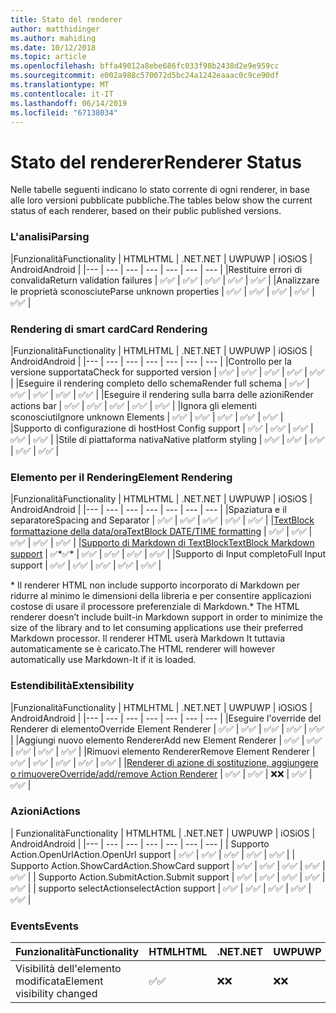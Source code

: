 ```yaml
---
title: Stato del renderer
author: matthidinger
ms.author: mahiding
ms.date: 10/12/2018
ms.topic: article
ms.openlocfilehash: bffa49012a8ebe686fc033f98b2438d2e9e959cc
ms.sourcegitcommit: e002a988c570072d5bc24a1242eaaac0c9ce90df
ms.translationtype: MT
ms.contentlocale: it-IT
ms.lasthandoff: 06/14/2019
ms.locfileid: "67138034"
---
```

# <a name="renderer-status"></a><span data-ttu-id="cf945-102">Stato del renderer</span><span class="sxs-lookup"><span data-stu-id="cf945-102">Renderer Status</span></span>
<span data-ttu-id="cf945-103">Nelle tabelle seguenti indicano lo stato corrente di ogni renderer, in base alle loro versioni pubblicate pubbliche.</span><span class="sxs-lookup"><span data-stu-id="cf945-103">The tables below show the current status of each renderer, based on their public published versions.</span></span>

### <a name="parsing"></a><span data-ttu-id="cf945-104">L'analisi</span><span class="sxs-lookup"><span data-stu-id="cf945-104">Parsing</span></span>

|<span data-ttu-id="cf945-105">Funzionalità</span><span class="sxs-lookup"><span data-stu-id="cf945-105">Functionality</span></span> | <span data-ttu-id="cf945-106">HTML</span><span class="sxs-lookup"><span data-stu-id="cf945-106">HTML</span></span> | <span data-ttu-id="cf945-107">.NET</span><span class="sxs-lookup"><span data-stu-id="cf945-107">.NET</span></span> | <span data-ttu-id="cf945-108">UWP</span><span class="sxs-lookup"><span data-stu-id="cf945-108">UWP</span></span> | <span data-ttu-id="cf945-109">iOS</span><span class="sxs-lookup"><span data-stu-id="cf945-109">iOS</span></span> | <span data-ttu-id="cf945-110">Android</span><span class="sxs-lookup"><span data-stu-id="cf945-110">Android</span></span> |
|--- | --- | --- | --- | --- | --- | --- |
|<span data-ttu-id="cf945-111">Restituire errori di convalida</span><span class="sxs-lookup"><span data-stu-id="cf945-111">Return validation failures</span></span> | <span data-ttu-id="cf945-112">✅</span><span class="sxs-lookup"><span data-stu-id="cf945-112">✅</span></span> | <span data-ttu-id="cf945-113">✅</span><span class="sxs-lookup"><span data-stu-id="cf945-113">✅</span></span> | <span data-ttu-id="cf945-114">✅</span><span class="sxs-lookup"><span data-stu-id="cf945-114">✅</span></span> | <span data-ttu-id="cf945-115">✅</span><span class="sxs-lookup"><span data-stu-id="cf945-115">✅</span></span> | <span data-ttu-id="cf945-116">✅</span><span class="sxs-lookup"><span data-stu-id="cf945-116">✅</span></span> |
|<span data-ttu-id="cf945-117">Analizzare le proprietà sconosciute</span><span class="sxs-lookup"><span data-stu-id="cf945-117">Parse unknown properties</span></span> | <span data-ttu-id="cf945-118">✅</span><span class="sxs-lookup"><span data-stu-id="cf945-118">✅</span></span> | <span data-ttu-id="cf945-119">✅</span><span class="sxs-lookup"><span data-stu-id="cf945-119">✅</span></span> | <span data-ttu-id="cf945-120">✅</span><span class="sxs-lookup"><span data-stu-id="cf945-120">✅</span></span> | <span data-ttu-id="cf945-121">✅</span><span class="sxs-lookup"><span data-stu-id="cf945-121">✅</span></span> | <span data-ttu-id="cf945-122">✅</span><span class="sxs-lookup"><span data-stu-id="cf945-122">✅</span></span> |

### <a name="card-rendering"></a><span data-ttu-id="cf945-123">Rendering di smart card</span><span class="sxs-lookup"><span data-stu-id="cf945-123">Card Rendering</span></span>

|<span data-ttu-id="cf945-124">Funzionalità</span><span class="sxs-lookup"><span data-stu-id="cf945-124">Functionality</span></span> | <span data-ttu-id="cf945-125">HTML</span><span class="sxs-lookup"><span data-stu-id="cf945-125">HTML</span></span> | <span data-ttu-id="cf945-126">.NET</span><span class="sxs-lookup"><span data-stu-id="cf945-126">.NET</span></span> | <span data-ttu-id="cf945-127">UWP</span><span class="sxs-lookup"><span data-stu-id="cf945-127">UWP</span></span> | <span data-ttu-id="cf945-128">iOS</span><span class="sxs-lookup"><span data-stu-id="cf945-128">iOS</span></span> | <span data-ttu-id="cf945-129">Android</span><span class="sxs-lookup"><span data-stu-id="cf945-129">Android</span></span> |
|--- | --- | --- | --- | --- | --- | --- |
|<span data-ttu-id="cf945-130">Controllo per la versione supportata</span><span class="sxs-lookup"><span data-stu-id="cf945-130">Check for supported version</span></span> | <span data-ttu-id="cf945-131">✅</span><span class="sxs-lookup"><span data-stu-id="cf945-131">✅</span></span> | <span data-ttu-id="cf945-132">✅</span><span class="sxs-lookup"><span data-stu-id="cf945-132">✅</span></span> | <span data-ttu-id="cf945-133">✅</span><span class="sxs-lookup"><span data-stu-id="cf945-133">✅</span></span> | <span data-ttu-id="cf945-134">✅</span><span class="sxs-lookup"><span data-stu-id="cf945-134">✅</span></span> | <span data-ttu-id="cf945-135">✅</span><span class="sxs-lookup"><span data-stu-id="cf945-135">✅</span></span>  |
|<span data-ttu-id="cf945-136">Eseguire il rendering completo dello schema</span><span class="sxs-lookup"><span data-stu-id="cf945-136">Render full schema</span></span> | <span data-ttu-id="cf945-137">✅</span><span class="sxs-lookup"><span data-stu-id="cf945-137">✅</span></span> | <span data-ttu-id="cf945-138">✅</span><span class="sxs-lookup"><span data-stu-id="cf945-138">✅</span></span> | <span data-ttu-id="cf945-139">✅</span><span class="sxs-lookup"><span data-stu-id="cf945-139">✅</span></span> | <span data-ttu-id="cf945-140">✅</span><span class="sxs-lookup"><span data-stu-id="cf945-140">✅</span></span> | <span data-ttu-id="cf945-141">✅</span><span class="sxs-lookup"><span data-stu-id="cf945-141">✅</span></span> |
|<span data-ttu-id="cf945-142">Eseguire il rendering sulla barra delle azioni</span><span class="sxs-lookup"><span data-stu-id="cf945-142">Render actions bar</span></span> | <span data-ttu-id="cf945-143">✅</span><span class="sxs-lookup"><span data-stu-id="cf945-143">✅</span></span> | <span data-ttu-id="cf945-144">✅</span><span class="sxs-lookup"><span data-stu-id="cf945-144">✅</span></span> | <span data-ttu-id="cf945-145">✅</span><span class="sxs-lookup"><span data-stu-id="cf945-145">✅</span></span> | <span data-ttu-id="cf945-146">✅</span><span class="sxs-lookup"><span data-stu-id="cf945-146">✅</span></span> | <span data-ttu-id="cf945-147">✅</span><span class="sxs-lookup"><span data-stu-id="cf945-147">✅</span></span> |
|<span data-ttu-id="cf945-148">Ignora gli elementi sconosciuti</span><span class="sxs-lookup"><span data-stu-id="cf945-148">Ignore unknown Elements</span></span> | <span data-ttu-id="cf945-149">✅</span><span class="sxs-lookup"><span data-stu-id="cf945-149">✅</span></span> | <span data-ttu-id="cf945-150">✅</span><span class="sxs-lookup"><span data-stu-id="cf945-150">✅</span></span> | <span data-ttu-id="cf945-151">✅</span><span class="sxs-lookup"><span data-stu-id="cf945-151">✅</span></span> | <span data-ttu-id="cf945-152">✅</span><span class="sxs-lookup"><span data-stu-id="cf945-152">✅</span></span> | <span data-ttu-id="cf945-153">✅</span><span class="sxs-lookup"><span data-stu-id="cf945-153">✅</span></span> |
|<span data-ttu-id="cf945-154">Supporto di configurazione di host</span><span class="sxs-lookup"><span data-stu-id="cf945-154">Host Config support</span></span> | <span data-ttu-id="cf945-155">✅</span><span class="sxs-lookup"><span data-stu-id="cf945-155">✅</span></span> | <span data-ttu-id="cf945-156">✅</span><span class="sxs-lookup"><span data-stu-id="cf945-156">✅</span></span> | <span data-ttu-id="cf945-157">✅</span><span class="sxs-lookup"><span data-stu-id="cf945-157">✅</span></span> | <span data-ttu-id="cf945-158">✅</span><span class="sxs-lookup"><span data-stu-id="cf945-158">✅</span></span> | <span data-ttu-id="cf945-159">✅</span><span class="sxs-lookup"><span data-stu-id="cf945-159">✅</span></span> |
|<span data-ttu-id="cf945-160">Stile di piattaforma nativa</span><span class="sxs-lookup"><span data-stu-id="cf945-160">Native platform styling</span></span> | <span data-ttu-id="cf945-161">✅</span><span class="sxs-lookup"><span data-stu-id="cf945-161">✅</span></span> | <span data-ttu-id="cf945-162">✅</span><span class="sxs-lookup"><span data-stu-id="cf945-162">✅</span></span> | <span data-ttu-id="cf945-163">✅</span><span class="sxs-lookup"><span data-stu-id="cf945-163">✅</span></span> | <span data-ttu-id="cf945-164">✅</span><span class="sxs-lookup"><span data-stu-id="cf945-164">✅</span></span> | <span data-ttu-id="cf945-165">✅</span><span class="sxs-lookup"><span data-stu-id="cf945-165">✅</span></span> |

### <a name="element-rendering"></a><span data-ttu-id="cf945-166">Elemento per il Rendering</span><span class="sxs-lookup"><span data-stu-id="cf945-166">Element Rendering</span></span>

|<span data-ttu-id="cf945-167">Funzionalità</span><span class="sxs-lookup"><span data-stu-id="cf945-167">Functionality</span></span> | <span data-ttu-id="cf945-168">HTML</span><span class="sxs-lookup"><span data-stu-id="cf945-168">HTML</span></span> | <span data-ttu-id="cf945-169">.NET</span><span class="sxs-lookup"><span data-stu-id="cf945-169">.NET</span></span> | <span data-ttu-id="cf945-170">UWP</span><span class="sxs-lookup"><span data-stu-id="cf945-170">UWP</span></span> | <span data-ttu-id="cf945-171">iOS</span><span class="sxs-lookup"><span data-stu-id="cf945-171">iOS</span></span> | <span data-ttu-id="cf945-172">Android</span><span class="sxs-lookup"><span data-stu-id="cf945-172">Android</span></span> |
|--- | --- | --- | --- | --- | --- | --- |
|<span data-ttu-id="cf945-173">Spaziatura e il separatore</span><span class="sxs-lookup"><span data-stu-id="cf945-173">Spacing and Separator</span></span> | <span data-ttu-id="cf945-174">✅</span><span class="sxs-lookup"><span data-stu-id="cf945-174">✅</span></span> | <span data-ttu-id="cf945-175">✅</span><span class="sxs-lookup"><span data-stu-id="cf945-175">✅</span></span> | <span data-ttu-id="cf945-176">✅</span><span class="sxs-lookup"><span data-stu-id="cf945-176">✅</span></span> | <span data-ttu-id="cf945-177">✅</span><span class="sxs-lookup"><span data-stu-id="cf945-177">✅</span></span> | <span data-ttu-id="cf945-178">✅</span><span class="sxs-lookup"><span data-stu-id="cf945-178">✅</span></span> |
|[<span data-ttu-id="cf945-179">TextBlock formattazione della data/ora</span><span class="sxs-lookup"><span data-stu-id="cf945-179">TextBlock DATE/TIME formatting</span></span>](../authoring-cards/text-features.md#datetime-formatting-and-localization) | <span data-ttu-id="cf945-180">✅</span><span class="sxs-lookup"><span data-stu-id="cf945-180">✅</span></span> | <span data-ttu-id="cf945-181">✅</span><span class="sxs-lookup"><span data-stu-id="cf945-181">✅</span></span> | <span data-ttu-id="cf945-182">✅</span><span class="sxs-lookup"><span data-stu-id="cf945-182">✅</span></span> | <span data-ttu-id="cf945-183">✅</span><span class="sxs-lookup"><span data-stu-id="cf945-183">✅</span></span> | <span data-ttu-id="cf945-184">✅</span><span class="sxs-lookup"><span data-stu-id="cf945-184">✅</span></span> |
|[<span data-ttu-id="cf945-185">Supporto di Markdown di TextBlock</span><span class="sxs-lookup"><span data-stu-id="cf945-185">TextBlock Markdown support</span></span>](../authoring-cards/text-features.md#markdown) | <span data-ttu-id="cf945-186">✅\*</span><span class="sxs-lookup"><span data-stu-id="cf945-186">✅\*</span></span> | <span data-ttu-id="cf945-187">✅</span><span class="sxs-lookup"><span data-stu-id="cf945-187">✅</span></span> | <span data-ttu-id="cf945-188">✅</span><span class="sxs-lookup"><span data-stu-id="cf945-188">✅</span></span> | <span data-ttu-id="cf945-189">✅</span><span class="sxs-lookup"><span data-stu-id="cf945-189">✅</span></span> | <span data-ttu-id="cf945-190">✅</span><span class="sxs-lookup"><span data-stu-id="cf945-190">✅</span></span> |
|<span data-ttu-id="cf945-191">Supporto di Input completo</span><span class="sxs-lookup"><span data-stu-id="cf945-191">Full Input support</span></span> | <span data-ttu-id="cf945-192">✅</span><span class="sxs-lookup"><span data-stu-id="cf945-192">✅</span></span> | <span data-ttu-id="cf945-193">✅</span><span class="sxs-lookup"><span data-stu-id="cf945-193">✅</span></span> | <span data-ttu-id="cf945-194">✅</span><span class="sxs-lookup"><span data-stu-id="cf945-194">✅</span></span> | <span data-ttu-id="cf945-195">✅</span><span class="sxs-lookup"><span data-stu-id="cf945-195">✅</span></span> | <span data-ttu-id="cf945-196">✅</span><span class="sxs-lookup"><span data-stu-id="cf945-196">✅</span></span> |

<span data-ttu-id="cf945-197">\* Il renderer HTML non include supporto incorporato di Markdown per ridurre al minimo le dimensioni della libreria e per consentire applicazioni costose di usare il processore preferenziale di Markdown.</span><span class="sxs-lookup"><span data-stu-id="cf945-197">\* The HTML renderer doesn’t include built-in Markdown support in order to minimize the size of the library and to let consuming applications use their preferred Markdown processor.</span></span> <span data-ttu-id="cf945-198">Il renderer HTML userà Markdown It tuttavia automaticamente se è caricato.</span><span class="sxs-lookup"><span data-stu-id="cf945-198">The HTML renderer will however automatically use Markdown-It if it is loaded.</span></span>

### <a name="extensibility"></a><span data-ttu-id="cf945-199">Estendibilità</span><span class="sxs-lookup"><span data-stu-id="cf945-199">Extensibility</span></span>

|<span data-ttu-id="cf945-200">Funzionalità</span><span class="sxs-lookup"><span data-stu-id="cf945-200">Functionality</span></span> | <span data-ttu-id="cf945-201">HTML</span><span class="sxs-lookup"><span data-stu-id="cf945-201">HTML</span></span> | <span data-ttu-id="cf945-202">.NET</span><span class="sxs-lookup"><span data-stu-id="cf945-202">.NET</span></span> | <span data-ttu-id="cf945-203">UWP</span><span class="sxs-lookup"><span data-stu-id="cf945-203">UWP</span></span> | <span data-ttu-id="cf945-204">iOS</span><span class="sxs-lookup"><span data-stu-id="cf945-204">iOS</span></span> | <span data-ttu-id="cf945-205">Android</span><span class="sxs-lookup"><span data-stu-id="cf945-205">Android</span></span> |
|--- | --- | --- | --- | --- | --- | --- |
|<span data-ttu-id="cf945-206">Eseguire l'override del Renderer di elemento</span><span class="sxs-lookup"><span data-stu-id="cf945-206">Override Element Renderer</span></span> | <span data-ttu-id="cf945-207">✅</span><span class="sxs-lookup"><span data-stu-id="cf945-207">✅</span></span> | <span data-ttu-id="cf945-208">✅</span><span class="sxs-lookup"><span data-stu-id="cf945-208">✅</span></span> | <span data-ttu-id="cf945-209">✅</span><span class="sxs-lookup"><span data-stu-id="cf945-209">✅</span></span> | <span data-ttu-id="cf945-210">✅</span><span class="sxs-lookup"><span data-stu-id="cf945-210">✅</span></span> | <span data-ttu-id="cf945-211">✅</span><span class="sxs-lookup"><span data-stu-id="cf945-211">✅</span></span> |
|<span data-ttu-id="cf945-212">Aggiungi nuovo elemento Renderer</span><span class="sxs-lookup"><span data-stu-id="cf945-212">Add new Element Renderer</span></span> | <span data-ttu-id="cf945-213">✅</span><span class="sxs-lookup"><span data-stu-id="cf945-213">✅</span></span> | <span data-ttu-id="cf945-214">✅</span><span class="sxs-lookup"><span data-stu-id="cf945-214">✅</span></span> | <span data-ttu-id="cf945-215">✅</span><span class="sxs-lookup"><span data-stu-id="cf945-215">✅</span></span> | <span data-ttu-id="cf945-216">✅</span><span class="sxs-lookup"><span data-stu-id="cf945-216">✅</span></span> | <span data-ttu-id="cf945-217">✅</span><span class="sxs-lookup"><span data-stu-id="cf945-217">✅</span></span> |
|<span data-ttu-id="cf945-218">Rimuovi elemento Renderer</span><span class="sxs-lookup"><span data-stu-id="cf945-218">Remove Element Renderer</span></span> | <span data-ttu-id="cf945-219">✅</span><span class="sxs-lookup"><span data-stu-id="cf945-219">✅</span></span> | <span data-ttu-id="cf945-220">✅</span><span class="sxs-lookup"><span data-stu-id="cf945-220">✅</span></span> | <span data-ttu-id="cf945-221">✅</span><span class="sxs-lookup"><span data-stu-id="cf945-221">✅</span></span> | <span data-ttu-id="cf945-222">✅</span><span class="sxs-lookup"><span data-stu-id="cf945-222">✅</span></span> | <span data-ttu-id="cf945-223">✅</span><span class="sxs-lookup"><span data-stu-id="cf945-223">✅</span></span> |
|[<span data-ttu-id="cf945-224">Renderer di azione di sostituzione, aggiungere o rimuovere</span><span class="sxs-lookup"><span data-stu-id="cf945-224">Override/add/remove Action Renderer</span></span>](https://github.com/Microsoft/AdaptiveCards/issues/1671) | <span data-ttu-id="cf945-225">✅</span><span class="sxs-lookup"><span data-stu-id="cf945-225">✅</span></span> | <span data-ttu-id="cf945-226">✅</span><span class="sxs-lookup"><span data-stu-id="cf945-226">✅</span></span> | <span data-ttu-id="cf945-227">❌</span><span class="sxs-lookup"><span data-stu-id="cf945-227">❌</span></span> | <span data-ttu-id="cf945-228">✅</span><span class="sxs-lookup"><span data-stu-id="cf945-228">✅</span></span> | <span data-ttu-id="cf945-229">✅</span><span class="sxs-lookup"><span data-stu-id="cf945-229">✅</span></span> |

### <a name="actions"></a><span data-ttu-id="cf945-230">Azioni</span><span class="sxs-lookup"><span data-stu-id="cf945-230">Actions</span></span>

| <span data-ttu-id="cf945-231">Funzionalità</span><span class="sxs-lookup"><span data-stu-id="cf945-231">Functionality</span></span> | <span data-ttu-id="cf945-232">HTML</span><span class="sxs-lookup"><span data-stu-id="cf945-232">HTML</span></span> | <span data-ttu-id="cf945-233">.NET</span><span class="sxs-lookup"><span data-stu-id="cf945-233">.NET</span></span> | <span data-ttu-id="cf945-234">UWP</span><span class="sxs-lookup"><span data-stu-id="cf945-234">UWP</span></span> | <span data-ttu-id="cf945-235">iOS</span><span class="sxs-lookup"><span data-stu-id="cf945-235">iOS</span></span> | <span data-ttu-id="cf945-236">Android</span><span class="sxs-lookup"><span data-stu-id="cf945-236">Android</span></span> |
|--- | --- | --- | --- | --- | --- | --- |
| <span data-ttu-id="cf945-237">Supporto Action.OpenUrl</span><span class="sxs-lookup"><span data-stu-id="cf945-237">Action.OpenUrl support</span></span> | <span data-ttu-id="cf945-238">✅</span><span class="sxs-lookup"><span data-stu-id="cf945-238">✅</span></span> | <span data-ttu-id="cf945-239">✅</span><span class="sxs-lookup"><span data-stu-id="cf945-239">✅</span></span> | <span data-ttu-id="cf945-240">✅</span><span class="sxs-lookup"><span data-stu-id="cf945-240">✅</span></span> | <span data-ttu-id="cf945-241">✅</span><span class="sxs-lookup"><span data-stu-id="cf945-241">✅</span></span> | <span data-ttu-id="cf945-242">✅</span><span class="sxs-lookup"><span data-stu-id="cf945-242">✅</span></span>  |
| <span data-ttu-id="cf945-243">Supporto Action.ShowCard</span><span class="sxs-lookup"><span data-stu-id="cf945-243">Action.ShowCard support</span></span>  | <span data-ttu-id="cf945-244">✅</span><span class="sxs-lookup"><span data-stu-id="cf945-244">✅</span></span> | <span data-ttu-id="cf945-245">✅</span><span class="sxs-lookup"><span data-stu-id="cf945-245">✅</span></span> | <span data-ttu-id="cf945-246">✅</span><span class="sxs-lookup"><span data-stu-id="cf945-246">✅</span></span> | <span data-ttu-id="cf945-247">✅</span><span class="sxs-lookup"><span data-stu-id="cf945-247">✅</span></span> | <span data-ttu-id="cf945-248">✅</span><span class="sxs-lookup"><span data-stu-id="cf945-248">✅</span></span> |
| <span data-ttu-id="cf945-249">Supporto Action.Submit</span><span class="sxs-lookup"><span data-stu-id="cf945-249">Action.Submit support</span></span>  | <span data-ttu-id="cf945-250">✅</span><span class="sxs-lookup"><span data-stu-id="cf945-250">✅</span></span> | <span data-ttu-id="cf945-251">✅</span><span class="sxs-lookup"><span data-stu-id="cf945-251">✅</span></span> | <span data-ttu-id="cf945-252">✅</span><span class="sxs-lookup"><span data-stu-id="cf945-252">✅</span></span> | <span data-ttu-id="cf945-253">✅</span><span class="sxs-lookup"><span data-stu-id="cf945-253">✅</span></span> | <span data-ttu-id="cf945-254">✅</span><span class="sxs-lookup"><span data-stu-id="cf945-254">✅</span></span>  |
| <span data-ttu-id="cf945-255">supporto selectAction</span><span class="sxs-lookup"><span data-stu-id="cf945-255">selectAction support</span></span> | <span data-ttu-id="cf945-256">✅</span><span class="sxs-lookup"><span data-stu-id="cf945-256">✅</span></span> | <span data-ttu-id="cf945-257">✅</span><span class="sxs-lookup"><span data-stu-id="cf945-257">✅</span></span> | <span data-ttu-id="cf945-258">✅</span><span class="sxs-lookup"><span data-stu-id="cf945-258">✅</span></span> | <span data-ttu-id="cf945-259">✅</span><span class="sxs-lookup"><span data-stu-id="cf945-259">✅</span></span> | <span data-ttu-id="cf945-260">✅</span><span class="sxs-lookup"><span data-stu-id="cf945-260">✅</span></span> |

### <a name="events"></a><span data-ttu-id="cf945-261">Events</span><span class="sxs-lookup"><span data-stu-id="cf945-261">Events</span></span>

|       <span data-ttu-id="cf945-262">Funzionalità</span><span class="sxs-lookup"><span data-stu-id="cf945-262">Functionality</span></span>        | <span data-ttu-id="cf945-263">HTML</span><span class="sxs-lookup"><span data-stu-id="cf945-263">HTML</span></span> | <span data-ttu-id="cf945-264">.NET</span><span class="sxs-lookup"><span data-stu-id="cf945-264">.NET</span></span> | <span data-ttu-id="cf945-265">UWP</span><span class="sxs-lookup"><span data-stu-id="cf945-265">UWP</span></span> | <span data-ttu-id="cf945-266">iOS</span><span class="sxs-lookup"><span data-stu-id="cf945-266">iOS</span></span> | <span data-ttu-id="cf945-267">Android</span><span class="sxs-lookup"><span data-stu-id="cf945-267">Android</span></span> | 
|----------------------------|------|------|-----|-----|---------|
| <span data-ttu-id="cf945-268">Visibilità dell'elemento modificata</span><span class="sxs-lookup"><span data-stu-id="cf945-268">Element visibility changed</span></span> |  <span data-ttu-id="cf945-269">✅</span><span class="sxs-lookup"><span data-stu-id="cf945-269">✅</span></span>   |  <span data-ttu-id="cf945-270">❌</span><span class="sxs-lookup"><span data-stu-id="cf945-270">❌</span></span>   |  <span data-ttu-id="cf945-271">❌</span><span class="sxs-lookup"><span data-stu-id="cf945-271">❌</span></span>  |  <span data-ttu-id="cf945-272">❌</span><span class="sxs-lookup"><span data-stu-id="cf945-272">❌</span></span>  | <span data-ttu-id="cf945-273">❌</span><span class="sxs-lookup"><span data-stu-id="cf945-273">❌</span></span> |

